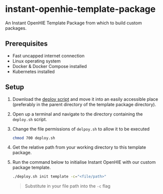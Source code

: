 # instant-openhie-template-package

An Instant OpenHIE Template Package from which to build custom packages.

## Prerequisites

- Fast uncapped internet connection
- Linux operating system
- Docker & Docker Compose installed
- Kubernetes installed

## Setup

1. Download the [deploy script](https://github.com/openhie/instant/releases/download/0.0.4/deploy.sh) and move it into an easily accessible place (preferably in the parent directory of the template package directory).
1. Open up a terminal and navigate to the directory containing the `deploy.sh` script.
1. Change the file permissions of `delpoy.sh` to allow it to be executed

    ```sh
    chmod 700 deploy.sh
    ```

1. Get the relative path from your working directory to this template package.
1. Run the command below to initialise Instant OpenHIE with our custom package template.

    ```sh
    ./deploy.sh init template -c="<file/path>"
    ```

    >  Substitute in your file path into the `-c` flag
